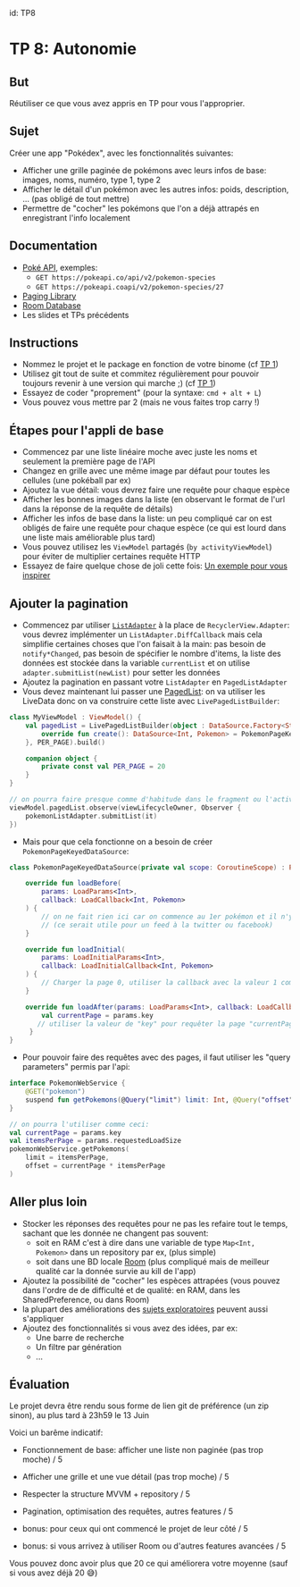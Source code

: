 id: TP8

# TP 8: Autonomie

## But

Réutiliser ce que vous avez appris en TP pour vous l'approprier.

## Sujet

Créer une app "Pokédex", avec les fonctionnalités suivantes:

- Afficher une grille paginée de pokémons avec leurs infos de base: images, noms, numéro, type 1, type 2
- Afficher le détail d'un pokémon avec les autres infos: poids, description, ... (pas obligé de tout mettre)
- Permettre de "cocher" les pokémons que l'on a déjà attrapés en enregistrant l'info localement

## Documentation

- [Poké API](https://pokeapi.co/), exemples:
  - `GET https://pokeapi.co/api/v2/pokemon-species`
  - `GET https://pokeapi.coapi/v2/pokemon-species/27`
- [Paging Library](https://developer.android.com/topic/libraries/architecture/paging)
- [Room Database](https://developer.android.com/topic/libraries/architecture/room)
- Les slides et TPs précédents

## Instructions

- Nommez le projet et le package en fonction de votre binome (cf [TP 1](./TP1.md))
- Utilisez git tout de suite et commitez régulièrement pour pouvoir toujours revenir à une version qui marche ;) (cf [TP 1](./TP1.md))
- Essayez de coder "proprement" (pour la syntaxe: `cmd + alt + L`)
- Vous pouvez vous mettre par 2 (mais ne vous faites trop carry !)

## Étapes pour l'appli de base

- Commencez par une liste linéaire moche avec juste les noms et seulement la première page de l'API
- Changez en grille avec une même image par défaut pour toutes les cellules (une pokéball par ex)
- Ajoutez la vue détail: vous devrez faire une requête pour chaque espèce
- Afficher les bonnes images dans la liste (en observant le format de l'url dans la réponse de la requête de détails)
- Afficher les infos de base dans la liste: un peu compliqué car on est obligés de faire une requête pour chaque espèce (ce qui est lourd dans une liste mais améliorable plus tard)
- Vous pouvez utilisez les `ViewModel` partagés (`by activityViewModel`) pour éviter de multiplier certaines requête HTTP
- Essayez de faire quelque chose de joli cette fois: [Un exemple pour vous inspirer](https://www.instagram.com/p/Bx86mp2hWT-/)

## Ajouter la pagination

- Commencez par utiliser [`ListAdapter`](https://developer.android.com/reference/androidx/recyclerview/widget/ListAdapter) à la place de `RecyclerView.Adapter`: vous devrez implémenter un `ListAdapter.DiffCallback` mais cela simplifie certaines choses que l'on faisait à la main: pas besoin de `notify*Changed`, pas besoin de spécifier le nombre d'items, la liste des données est stockée dans la variable `currentList` et on utilise `adapter.submitList(newList)` pour setter les données
- Ajoutez la pagination en passant votre `ListAdapter` en `PagedListAdapter`
- Vous devez maintenant lui passer une [PagedList](https://developer.android.com/topic/libraries/architecture/paging/ui): on va utiliser les LiveData donc on va construire cette liste avec `LivePagedListBuilder`:

```kotlin
class MyViewModel : ViewModel() {
    val pagedList = LivePagedListBuilder(object : DataSource.Factory<String, Pokemon>() {
        override fun create(): DataSource<Int, Pokemon> = PokemonPageKeyedDataSource(viewModelScope)
    }, PER_PAGE).build()

    companion object {
        private const val PER_PAGE = 20
    }
}

// on pourra faire presque comme d'habitude dans le fragment ou l'activity:
viewModel.pagedList.observe(viewLifecycleOwner, Observer {
    pokemonListAdapter.submitList(it)
})
```

- Mais pour que cela fonctionne on a besoin de créer `PokemonPageKeyedDataSource`:

```kotlin
class PokemonPageKeyedDataSource(private val scope: CoroutineScope) : PageKeyedDataSource<Int, Pokemon>() {

    override fun loadBefore(
        params: LoadParams<Int>,
        callback: LoadCallback<Int, Pokemon>
    ) {
        // on ne fait rien ici car on commence au 1er pokémon et il n'y a rien avant
        // (ce serait utile pour un feed à la twitter ou facebook)
    }

    override fun loadInitial(
        params: LoadInitialParams<Int>,
        callback: LoadInitialCallback<Int, Pokemon>
    ) {
        // Charger la page 0, utiliser la callback avec la valeur 1 comme "key"
    }

    override fun loadAfter(params: LoadParams<Int>, callback: LoadCallback<Int, Pokemon>) {
        val currentPage = params.key
       // utiliser la valeur de "key" pour requêter la page "currentPage" et utiliser la callback avec currentPage + 1
     }
}
```

- Pour pouvoir faire des requêtes avec des pages, il faut utiliser les "query parameters" permis par l'api:

```kotlin
interface PokemonWebService {
    @GET("pokemon")
    suspend fun getPokemons(@Query("limit") limit: Int, @Query("offset") offset: Int = 0): Response<PokeListResponse>
}

// on pourra l'utiliser comme ceci:
val currentPage = params.key
val itemsPerPage = params.requestedLoadSize
pokemonWebService.getPokemons(
    limit = itemsPerPage,
    offset = currentPage * itemsPerPage
)
```

## Aller plus loin

- Stocker les réponses des requêtes pour ne pas les refaire tout le temps, sachant que les donnée ne changent pas souvent:
  - soit en RAM c'est à dire dans une variable de type `Map<Int, Pokemon>` dans un repository par ex, (plus simple)
  - soit dans une BD locale [Room](https://developer.android.com/topic/libraries/architecture/room) (plus compliqué mais de meilleur qualité car la donnée survie au kill de l'app)
- Ajoutez la possibilité de "cocher" les espèces attrapées (vous pouvez dans l'ordre de de difficulté et de qualité: en RAM, dans les SharedPreference, ou dans Room)
- la plupart des améliorations des [sujets exploratoires](./sujets_explo.md) peuvent aussi s'appliquer
- Ajoutez des fonctionnalités si vous avez des idées, par ex:
  - Une barre de recherche
  - Un filtre par génération
  - ...

## Évaluation

Le projet devra être rendu sous forme de lien git de préférence (un zip sinon), au plus tard à 23h59 le 13 Juin

Voici un barême indicatif:

- Fonctionnement de base: afficher une liste non paginée (pas trop moche) / 5
- Afficher une grille et une vue détail (pas trop moche) / 5
- Respecter la structure MVVM + repository / 5
- Pagination, optimisation des requêtes, autres features / 5

- bonus: pour ceux qui ont commencé le projet de leur côté / 5
- bonus: si vous arrivez à utiliser Room ou d'autres features avancées / 5

Vous pouvez donc avoir plus que 20 ce qui améliorera votre moyenne (sauf si vous avez déjà 20 😅)
